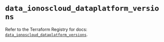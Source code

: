 # `data_ionoscloud_dataplatform_versions`

Refer to the Terraform Registry for docs: [`data_ionoscloud_dataplatform_versions`](https://registry.terraform.io/providers/ionos-cloud/ionoscloud/6.7.13/docs/data-sources/dataplatform_versions).
